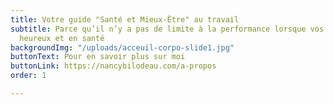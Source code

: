 ```yaml
---
title: Votre guide "Santé et Mieux-Être" au travail
subtitle: Parce qu’il n’y a pas de limite à la performance lorsque vos employés sont
  heureux et en santé
backgroundImg: "/uploads/acceuil-corpo-slide1.jpg"
buttonText: Pour en savoir plus sur moi
buttonLink: https://nancybilodeau.com/a-propos
order: 1

---
```

